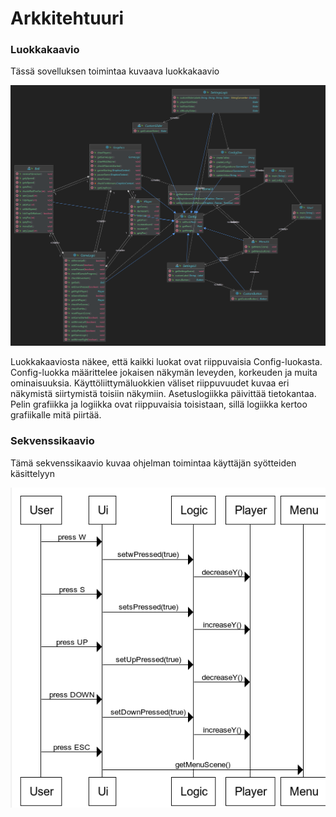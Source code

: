 <h1>Arkkitehtuuri</h2>

### Luokkakaavio
Tässä sovelluksen toimintaa kuvaava luokkakaavio

<img src="https://github.com/isakpulkki/ot-harjoitustyo/blob/5be0e73879f20b9a7a443c59c075d37190eb3dbd/dokumentaatio/images/uml.png" width="600">

Luokkakaaviosta näkee, että kaikki luokat ovat riippuvaisia Config-luokasta. Config-luokka määrittelee jokaisen näkymän leveyden, korkeuden ja muita ominaisuuksia. Käyttöliittymäluokkien väliset riippuvuudet kuvaa eri näkymistä siirtymistä toisiin näkymiin. Asetuslogiikka päivittää tietokantaa. Pelin grafiikka ja logiikka ovat riippuvaisia toisistaan, sillä logiikka kertoo grafiikalle mitä piirtää.

### Sekvenssikaavio

Tämä sekvenssikaavio kuvaa ohjelman toimintaa käyttäjän syötteiden käsittelyyn

<img src="https://github.com/isakpulkki/ot-harjoitustyo/blob/master/dokumentaatio/images/sekvenssikaavio.png" width="750">

